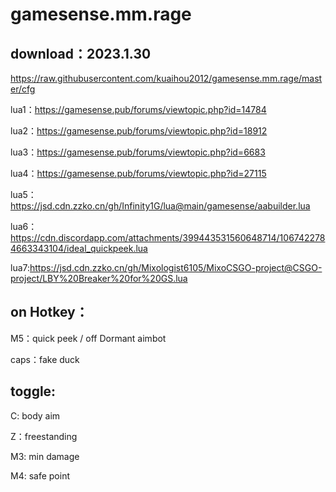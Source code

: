 # gamesense.mm.rage



download：2023.1.30
---
https://raw.githubusercontent.com/kuaihou2012/gamesense.mm.rage/master/cfg






lua1：https://gamesense.pub/forums/viewtopic.php?id=14784

lua2：https://gamesense.pub/forums/viewtopic.php?id=18912

lua3：https://gamesense.pub/forums/viewtopic.php?id=6683

lua4：https://gamesense.pub/forums/viewtopic.php?id=27115 

lua5：https://jsd.cdn.zzko.cn/gh/Infinity1G/lua@main/gamesense/aabuilder.lua

lua6：https://cdn.discordapp.com/attachments/399443531560648714/1067422784663343104/ideal_quickpeek.lua

lua7:https://jsd.cdn.zzko.cn/gh/Mixologist6105/MixoCSGO-project@CSGO-project/LBY%20Breaker%20for%20GS.lua


on Hotkey：
---
M5：quick peek / off Dormant aimbot

caps：fake duck

toggle:
---

C: body aim

Z：freestanding

M3: min damage

M4: safe point

